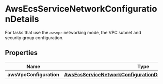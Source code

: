 

# AwsEcsServiceNetworkConfigurationDetails

For tasks that use the <code>awsvpc</code> networking mode, the VPC subnet and security group configuration.

## Properties

| Name | Type | Description | Notes |
|------------ | ------------- | ------------- | -------------|
|**awsVpcConfiguration** | [**AwsEcsServiceNetworkConfigurationDetailsAwsVpcConfiguration**](AwsEcsServiceNetworkConfigurationDetailsAwsVpcConfiguration.md) |  |  [optional] |



